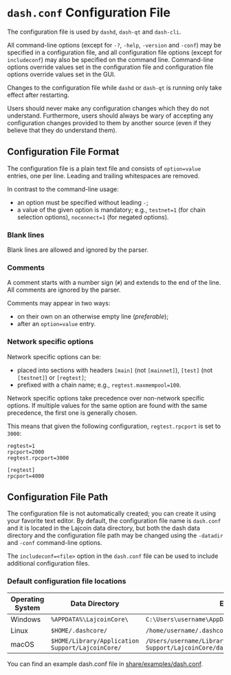 # `dash.conf` Configuration File

The configuration file is used by `dashd`, `dash-qt` and `dash-cli`.

All command-line options (except for `-?`, `-help`, `-version` and `-conf`) may be specified in a configuration file, and all configuration file options (except for `includeconf`) may also be specified on the command line. Command-line options override values set in the configuration file and configuration file options override values set in the GUI.

Changes to the configuration file while `dashd` or `dash-qt` is running only take effect after restarting.

Users should never make any configuration changes which they do not understand. Furthermore, users should always be wary of accepting any configuration changes provided to them by another source (even if they believe that they do understand them).

## Configuration File Format

The configuration file is a plain text file and consists of `option=value` entries, one per line. Leading and trailing whitespaces are removed.

In contrast to the command-line usage:
- an option must be specified without leading `-`;
- a value of the given option is mandatory; e.g., `testnet=1` (for chain selection options), `noconnect=1` (for negated options).

### Blank lines

Blank lines are allowed and ignored by the parser.

### Comments

A comment starts with a number sign (`#`) and extends to the end of the line. All comments are ignored by the parser.

Comments may appear in two ways:
- on their own on an otherwise empty line (_preferable_);
- after an `option=value` entry.

### Network specific options

Network specific options can be:
- placed into sections with headers `[main]` (not `[mainnet]`), `[test]` (not `[testnet]`) or `[regtest]`;
- prefixed with a chain name; e.g., `regtest.maxmempool=100`.

Network specific options take precedence over non-network specific options.
If multiple values for the same option are found with the same precedence, the
first one is generally chosen.

This means that given the following configuration, `regtest.rpcport` is set to `3000`:

```
regtest=1
rpcport=2000
regtest.rpcport=3000

[regtest]
rpcport=4000
```

## Configuration File Path

The configuration file is not automatically created; you can create it using your favorite text editor. By default, the configuration file name is `dash.conf` and it is located in the Lajcoin data directory, but both the dash data directory and the configuration file path may be changed using the `-datadir` and `-conf` command-line options.

The `includeconf=<file>` option in the `dash.conf` file can be used to include additional configuration files.

### Default configuration file locations

Operating System | Data Directory | Example Path
-- | -- | --
Windows | `%APPDATA%\LajcoinCore\` | `C:\Users\username\AppData\Roaming\LajcoinCore\dash.conf`
Linux | `$HOME/.dashcore/` | `/home/username/.dashcore/dash.conf`
macOS | `$HOME/Library/Application Support/LajcoinCore/` | `/Users/username/Library/Application Support/LajcoinCore/dash.conf`

You can find an example dash.conf file in [share/examples/dash.conf](../share/examples/dash.conf).
